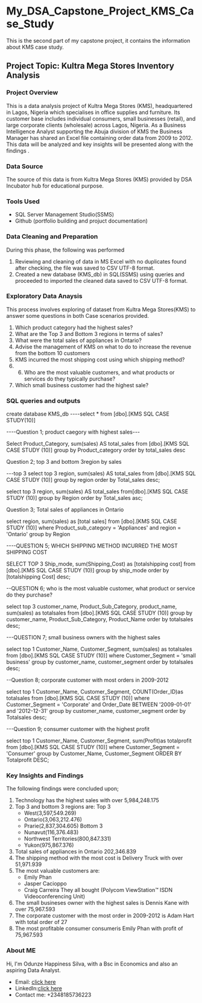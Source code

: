 # My_DSA_Capstone_Project_KMS_Case_Study

This is the second part of my capstone project, it contains the information about KMS case study.

## Project Topic:  Kultra Mega Stores Inventory Analysis

### Project Overview
This is a data analysis project of Kultra Mega Stores (KMS), headquartered in Lagos, Nigeria which specialises in office supplies and furniture.
Its customer base includes individual consumers, small businesses (retail), and large corporate clients (wholesale) across Lagos, Nigeria. 
As a Business Intelligence Analyst supporting the Abuja division of KMS the Business Manager has shared an Excel file containing order data from 2009 to 2012.
This data will be analyzed and key insights will be presented along with the findings .

### Data Source
The source of this data is from Kultra Mega Stores (KMS) provided by DSA Incubator hub for educational purpose.

### Tools Used
  - SQL Server Management Studio(SSMS)
  - Github (portfolio building and projuct documentation)

### Data Cleaning and Preparation
During this phase, the following was performed
  1. Reviewing and cleaning of data in MS Excel with no duplicates found after checking, the file was saved to CSV UTF-8 format.
  2. Created a new database (KMS_db) in SQL(SSMS) using queries and proceeded to imported the cleaned data saved to CSV UTF-8 format.

### Exploratory Data Anaysis
This process involves exploring of dataset from Kultra Mega Stores(KMS) to answer some questions in both Case scenarios provided.
1. Which product category had the highest sales?
2. What are the Top 3 and Bottom 3 regions in terms of sales?
3. What were the total sales of appliances in Ontario?
4. Advise the management of KMS on what to do to increase the revenue from the bottom 10 customers
5. KMS incurred the most shipping cost using which shipping method?
6. 6. Who are the most valuable customers, and what products or services do they typically purchase?
7. Which small business customer had the highest sale?

### SQL queries and outputs

create database KMS_db
----select * from [dbo].[KMS SQL CASE STUDY(10)]

----Question 1; product caegory with highest sales---

Select Product_Category, sum(sales) AS total_sales
from [dbo].[KMS SQL CASE STUDY (10)]
group by Product_category
order by total_sales desc 

Question 2; top 3 and bottom 3region by sales

---top 3
select top 3 region,
sum(sales) AS  total_sales
from [dbo].[KMS SQL CASE STUDY (10)]
group by region
order by Total_sales desc;

select top 3 region,
sum(sales) AS total_sales
from[dbo].[KMS SQL CASE STUDY (10)]
group by Region
order by Total_sales asc;

Question 3; Total sales of appliances in Ontario

select region, sum(sales) as [total sales]
from [dbo].[KMS SQL CASE STUDY (10)]
where Product_sub_category = 'Appliances'
and region = 'Ontario'
group by Region

----QUESTION 5; WHICH SHIPPING METHOD INCURRED THE MOST SHIPPING COST

SELECT TOP 3 Ship_mode,
sum(Shipping_Cost) as [totalshipping cost]
from [dbo].[KMS SQL CASE STUDY (10)]
group by ship_mode
order by [totalshipping Cost] desc;

--QUESTION 6; who is the most valuable customer, what product or service do they purchase?

 select top 3 
customer_name, Product_Sub_Category, product_name,
sum(sales) as totalsales
from [dbo].[KMS SQL CASE STUDY (10)]
group by customer_name, Product_Sub_Category, Product_Name
order by totalsales desc;

---QUESTION 7; small business owners with the highest sales

select top 1
Customer_Name, Customer_Segment,
sum(sales) as totalsales
from [dbo].[KMS SQL CASE STUDY (10)]
where Customer_Segment = 'small business'
group by customer_name, customer_segment
order by totalsales desc;

--Question 8; corporate customer with most orders in 2009-2012


select top 1
Customer_Name, Customer_Segment, 
COUNT(Order_ID)as totalsales
from [dbo].[KMS SQL CASE STUDY (10)]
where Customer_Segment = 'Corporate'
and Order_Date BETWEEN '2009-01-01' and '2012-12-31'
group by customer_name, customer_segment
order by Totalsales desc;

---Question 9; consumer customer with the highest profit

select top 1
Customer_Name, Customer_Segment,
sum(Profit)as totalprofit
from [dbo].[KMS SQL CASE STUDY (10)]
where Customer_Segment = 'Consumer'
group by Customer_Name, Customer_Segment
ORDER BY Totalprofit DESC;

### Key Insights and Findings
The following findings were concluded upon;
 1. Technology has the highest sales with over 5,984,248.175
 2. Top 3 and bottom 3 regions are:
Top 3
    - West(3,597,549.269)
    - Ontario(3,063,212.476)
    -  Prarie(2,837,304.605)
Bottom 3
    - Nunavut(116,376.483)
    - Northwest Territories(800,847.331)
    - Yukon(975,867.376)
3. Total sales of appliances in Ontario 202,346.839
5. The shipping method with the most cost is Delivery Truck with over 51,971.939
6. The most valuable customers are:
   - Emily Phan
   - Jasper Cacioppo
   - Craig Carreira
They all bought (Polycom ViewStation™ ISDN Videoconferencing Unit)
7. The small busineses owner with the highest sales is Dennis Kane with over 75,967.593
8. The corporate customer with the most order in 2009-2012 is Adam Hart with total order of 27
9. The most profitable consumer consumeris Emily Phan with profit of 75,967.593

 
### About ME
Hi, I'm Odunze Happiness Silva, with a Bsc in Economics and also an aspiring Data Analyst.
- Email: [click here](happinesssilva@gmail.com)
- LinkedIn:[click here](https://www.linkedin.com/in/odunze-happiness-680984170/)
- Contact me: +2348185736223
